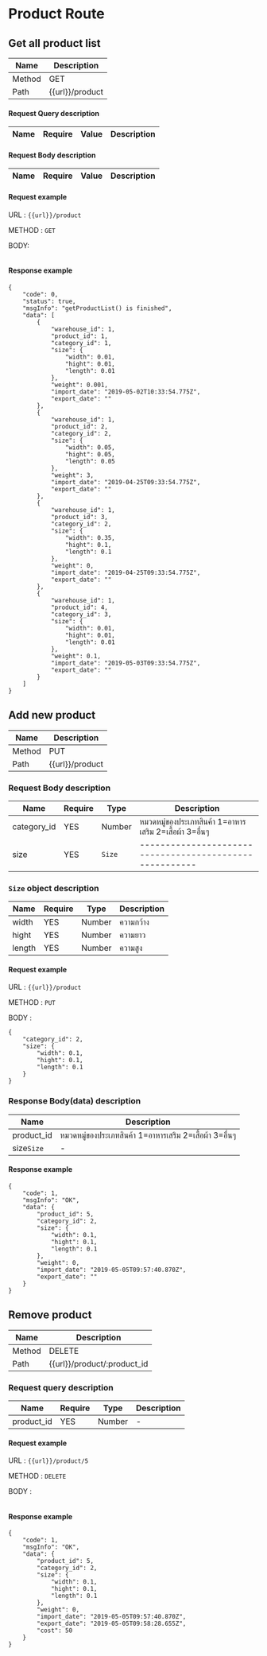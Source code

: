 # Product Route

## Get all product list
| Name   | Description     |
| ------ | --------------- |
| Method | GET             |
| Path   | {{url}}/product |

#### Request Query description
| Name | Require | Value | Description |
| ---- | ------- | ----- | ----------- |

#### Request Body description
| Name | Require | Value | Description |
| ---- | ------- | ----- | ----------- |

#### Request example
URL : `{{url}}/product`

METHOD : `GET`

BODY:
```
```

#### Response example
```
{
    "code": 0,
    "status": true,
    "msgInfo": "getProductList() is finished",
    "data": [
        {
            "warehouse_id": 1,
            "product_id": 1,
            "category_id": 1,
            "size": {
                "width": 0.01,
                "hight": 0.01,
                "length": 0.01
            },
            "weight": 0.001,
            "import_date": "2019-05-02T10:33:54.775Z",
            "export_date": ""
        },
        {
            "warehouse_id": 1,
            "product_id": 2,
            "category_id": 2,
            "size": {
                "width": 0.05,
                "hight": 0.05,
                "length": 0.05
            },
            "weight": 3,
            "import_date": "2019-04-25T09:33:54.775Z",
            "export_date": ""
        },
        {
            "warehouse_id": 1,
            "product_id": 3,
            "category_id": 2,
            "size": {
                "width": 0.35,
                "hight": 0.1,
                "length": 0.1
            },
            "weight": 0,
            "import_date": "2019-04-25T09:33:54.775Z",
            "export_date": ""
        },
        {
            "warehouse_id": 1,
            "product_id": 4,
            "category_id": 3,
            "size": {
                "width": 0.01,
                "hight": 0.01,
                "length": 0.01
            },
            "weight": 0.1,
            "import_date": "2019-05-03T09:33:54.775Z",
            "export_date": ""
        }
    ]
}
```


## Add new product
| Name   | Description     |
| ------ | --------------- |
| Method | PUT             |
| Path   | {{url}}/product |

### Request Body description
| Name        | Require | Type   | Description                                             |
| ----------- | ------- | ------ | ------------------------------------------------------- |
| category_id | YES     | Number | หมวดหมู่ของประเภทสินค้า 1=อาหารเสริม 2=เสื้อผ้า 3=อื่นๆ |
| size        | YES     | `Size` | ------------------------------------------------------- |

### `Size` object description
| Name   | Require | Type   | Description |
| ------ | ------- | ------ | ----------- |
| width  | YES     | Number | ความกว้าง   |
| hight  | YES     | Number | ความยาว     |
| length | YES     | Number | ความสูง     |

#### Request example
URL : `{{url}}/product`

METHOD : `PUT`

BODY : 
```
{
    "category_id": 2,
    "size": {
        "width": 0.1,
        "hight": 0.1,
        "length": 0.1
    }
}
```




### Response Body(data) description
| Name       | Description                                             |
| ---------- | ------------------------------------------------------- |
| product_id | หมวดหมู่ของประเภทสินค้า 1=อาหารเสริม 2=เสื้อผ้า 3=อื่นๆ |
| size`Size` | -                                                       |

#### Response example
```
{
    "code": 1,
    "msgInfo": "OK",
    "data": {
        "product_id": 5,
        "category_id": 2,
        "size": {
            "width": 0.1,
            "hight": 0.1,
            "length": 0.1
        },
        "weight": 0,
        "import_date": "2019-05-05T09:57:40.870Z",
        "export_date": ""
    }
}
```

## Remove product
| Name   | Description                 |
| ------ | --------------------------- |
| Method | DELETE                      |
| Path   | {{url}}/product/:product_id |

### Request query description
| Name       | Require | Type   | Description |
| ---------- | ------- | ------ | ----------- |
| product_id | YES     | Number | -           |

#### Request example
URL : `{{url}}/product/5`

METHOD : `DELETE`

BODY : 
```
```

#### Response example
```
{
    "code": 1,
    "msgInfo": "OK",
    "data": {
        "product_id": 5,
        "category_id": 2,
        "size": {
            "width": 0.1,
            "hight": 0.1,
            "length": 0.1
        },
        "weight": 0,
        "import_date": "2019-05-05T09:57:40.870Z",
        "export_date": "2019-05-05T09:58:28.655Z",
        "cost": 50
    }
}
```
